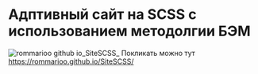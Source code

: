 # Адптивный сайт на SCSS с использованием методолгии БЭМ
![rommarioo github io_SiteSCSS_](https://github.com/rommarioo/SiteSCSS/assets/94062597/cd7c6d09-aa77-46c3-85bb-1c9c75a418d6)
Покликать можно тут https://rommarioo.github.io/SiteSCSS/
